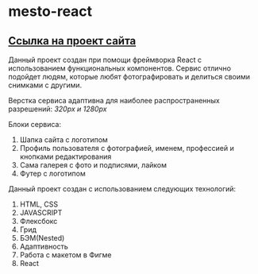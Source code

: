 # mesto-react

[Ссылка на проект сайта](https://julia-sukhova.github.io/mesto-react/)
---

Данный проект создан при помощи фреймворка React с использованием функциональных компонентов.
Сервис отлично подойдет людям, которые любят фотографировать и делиться своими 
снимками с другими.

Верстка сервиса адаптивна для наиболее распространенных разрешений: *320px и 1280px*

Блоки сервиса:

1. Шапка сайта с логотипом
2. Профиль пользователя с фотографией, именем, профессией и кнопками редактирования
3. Сама галерея с фото и подписями, лайком
4. Футер с логотипом

Данный проект создан с использованием следующих технологий:

1. HTML, CSS
2. JAVASCRIPT
3. Флексбокс
4. Грид
5. БЭМ(Nested)
6. Адаптивность 
7. Работа с макетом в Фигме
8. React

